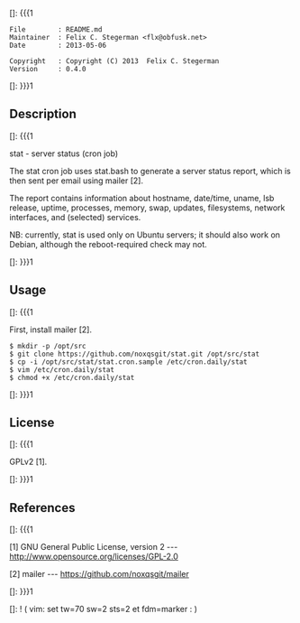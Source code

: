 []: {{{1

    File        : README.md
    Maintainer  : Felix C. Stegerman <flx@obfusk.net>
    Date        : 2013-05-06

    Copyright   : Copyright (C) 2013  Felix C. Stegerman
    Version     : 0.4.0

[]: }}}1

## Description
[]: {{{1

  stat - server status (cron job)

  The stat cron job uses stat.bash to generate a server status report,
  which is then sent per email using mailer [2].

  The report contains information about hostname, date/time, uname,
  lsb release, uptime, processes, memory, swap, updates, filesystems,
  network interfaces, and (selected) services.

  NB: currently, stat is used only on Ubuntu servers; it should also
  work on Debian, although the reboot-required check may not.

[]: }}}1

## Usage
[]: {{{1

  First, install mailer [2].

    $ mkdir -p /opt/src
    $ git clone https://github.com/noxqsgit/stat.git /opt/src/stat
    $ cp -i /opt/src/stat/stat.cron.sample /etc/cron.daily/stat
    $ vim /etc/cron.daily/stat
    $ chmod +x /etc/cron.daily/stat

[]: }}}1

## License
[]: {{{1

  GPLv2 [1].

[]: }}}1

## References
[]: {{{1

  [1] GNU General Public License, version 2
  --- http://www.opensource.org/licenses/GPL-2.0

  [2] mailer
  --- https://github.com/noxqsgit/mailer

[]: }}}1

[]: ! ( vim: set tw=70 sw=2 sts=2 et fdm=marker : )
